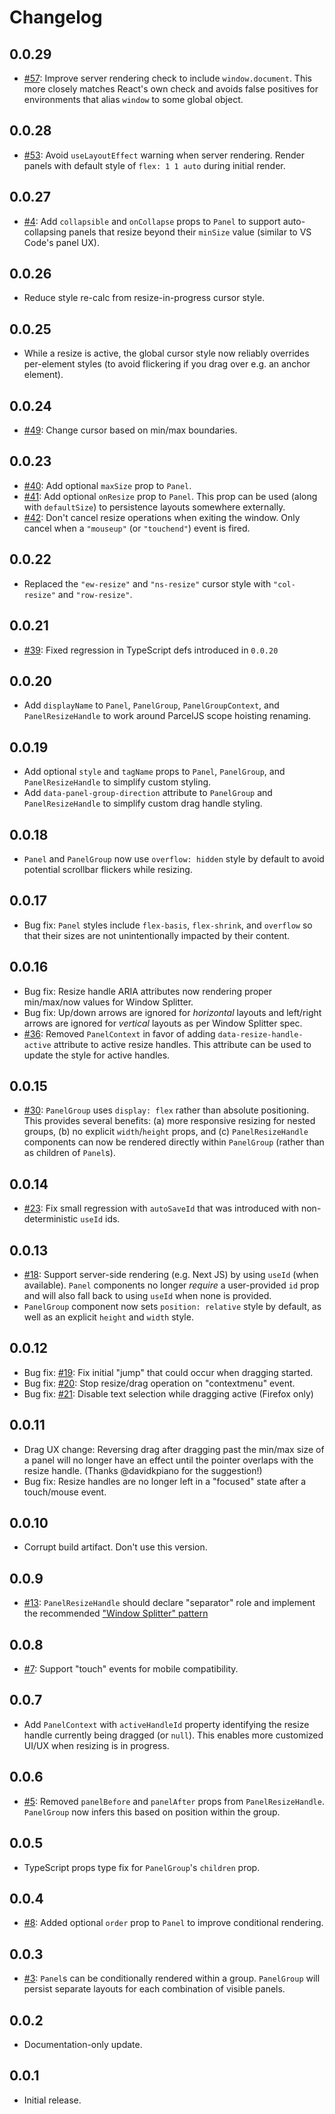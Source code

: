# Changelog

## 0.0.29
* [#57](https://github.com/bvaughn/react-resizable-panels/pull/57): Improve server rendering check to include `window.document`. This more closely matches React's own check and avoids false positives for environments that alias `window` to some global object.

## 0.0.28
* [#53](https://github.com/bvaughn/react-resizable-panels/issues/53): Avoid `useLayoutEffect` warning when server rendering. Render panels with default style of `flex: 1 1 auto` during initial render.

## 0.0.27
* [#4](https://github.com/bvaughn/react-resizable-panels/issues/4): Add `collapsible` and `onCollapse` props to `Panel` to support auto-collapsing panels that resize beyond their `minSize` value (similar to VS Code's panel UX).

## 0.0.26
* Reduce style re-calc from resize-in-progress cursor style.

## 0.0.25
* While a resize is active, the global cursor style now reliably overrides per-element styles (to avoid flickering if you drag over e.g. an anchor element).

## 0.0.24
* [#49](https://github.com/bvaughn/react-resizable-panels/issues/49): Change cursor based on min/max boundaries.

## 0.0.23
* [#40](https://github.com/bvaughn/react-resizable-panels/issues/40): Add optional `maxSize` prop to `Panel`.
* [#41](https://github.com/bvaughn/react-resizable-panels/issues/41): Add optional `onResize` prop to `Panel`. This prop can be used (along with `defaultSize`) to persistence layouts somewhere externally.
* [#42](https://github.com/bvaughn/react-resizable-panels/issues/42): Don't cancel resize operations when exiting the window. Only cancel when a `"mouseup"` (or `"touchend"`) event is fired.

## 0.0.22
* Replaced the `"ew-resize"` and `"ns-resize"` cursor style with `"col-resize"` and `"row-resize"`.

## 0.0.21
* [#39](https://github.com/bvaughn/react-resizable-panels/issues/39): Fixed regression in TypeScript defs introduced in `0.0.20`

## 0.0.20
* Add `displayName` to `Panel`, `PanelGroup`, `PanelGroupContext`, and `PanelResizeHandle` to work around ParcelJS scope hoisting renaming.

## 0.0.19
* Add optional `style` and `tagName` props to `Panel`, `PanelGroup`, and `PanelResizeHandle` to simplify custom styling.
* Add `data-panel-group-direction` attribute to `PanelGroup` and `PanelResizeHandle` to simplify custom drag handle styling.

## 0.0.18
* `Panel` and `PanelGroup` now use `overflow: hidden` style by default to avoid potential scrollbar flickers while resizing.

## 0.0.17
* Bug fix: `Panel` styles include `flex-basis`, `flex-shrink`, and `overflow` so that their sizes are not unintentionally impacted by their content.

## 0.0.16
* Bug fix: Resize handle ARIA attributes now rendering proper min/max/now values for Window Splitter.
* Bug fix: Up/down arrows are ignored for _horizontal_ layouts and left/right arrows are ignored for _vertical_ layouts as per Window Splitter spec.
* [#36](https://github.com/bvaughn/react-resizable-panels/issues/36): Removed `PanelContext` in favor of adding `data-resize-handle-active` attribute to active resize handles. This attribute can be used to update the style for active handles.

## 0.0.15
* [#30](https://github.com/bvaughn/react-resizable-panels/issues/30): `PanelGroup` uses `display: flex` rather than absolute positioning. This provides several benefits: (a) more responsive resizing for nested groups, (b) no explicit `width`/`height` props, and (c) `PanelResizeHandle` components can now be rendered directly within `PanelGroup` (rather than as children of `Panel`s).

## 0.0.14
* [#23](https://github.com/bvaughn/react-resizable-panels/issues/23): Fix small regression with `autoSaveId` that was introduced with non-deterministic `useId` ids.

## 0.0.13
* [#18](https://github.com/bvaughn/react-resizable-panels/issues/18): Support server-side rendering (e.g. Next JS) by using `useId` (when available). `Panel` components no longer _require_ a user-provided `id` prop and will also fall back to using `useId` when none is provided.
* `PanelGroup` component now sets `position: relative` style by default, as well as an explicit `height` and `width` style.

## 0.0.12
* Bug fix: [#19](https://github.com/bvaughn/react-resizable-panels/issues/19): Fix initial "jump" that could occur when dragging started.
* Bug fix: [#20](https://github.com/bvaughn/react-resizable-panels/issues/20): Stop resize/drag operation on "contextmenu" event.
* Bug fix: [#21](https://github.com/bvaughn/react-resizable-panels/issues/21): Disable text selection while dragging active (Firefox only)

## 0.0.11
* Drag UX change: Reversing drag after dragging past the min/max size of a panel will no longer have an effect until the pointer overlaps with the resize handle. (Thanks @davidkpiano for the suggestion!)
* Bug fix: Resize handles are no longer left in a "focused" state after a touch/mouse event.

## 0.0.10
* Corrupt build artifact. Don't use this version.

## 0.0.9
* [#13](https://github.com/bvaughn/react-resizable-panels/issues/13): `PanelResizeHandle` should declare "separator" role and implement the recommended ["Window Splitter" pattern](https://www.w3.org/WAI/ARIA/apg/patterns/windowsplitter/)

## 0.0.8
* [#7](https://github.com/bvaughn/react-resizable-panels/issues/7): Support "touch" events for mobile compatibility.

## 0.0.7
* Add `PanelContext` with `activeHandleId` property identifying the resize handle currently being dragged (or `null`). This enables more customized UI/UX when resizing is in progress.
## 0.0.6
* [#5](https://github.com/bvaughn/react-resizable-panels/issues/5): Removed `panelBefore` and `panelAfter` props from `PanelResizeHandle`. `PanelGroup` now infers this based on position within the group.
## 0.0.5
* TypeScript props type fix for `PanelGroup`'s `children` prop.

## 0.0.4
* [#8](https://github.com/bvaughn/react-resizable-panels/issues/8): Added optional `order` prop to `Panel` to improve conditional rendering.

## 0.0.3
* [#3](https://github.com/bvaughn/react-resizable-panels/issues/3): `Panel`s can be conditionally rendered within a group. `PanelGroup` will persist separate layouts for each combination of visible panels.

## 0.0.2
* Documentation-only update.

## 0.0.1
* Initial release.
